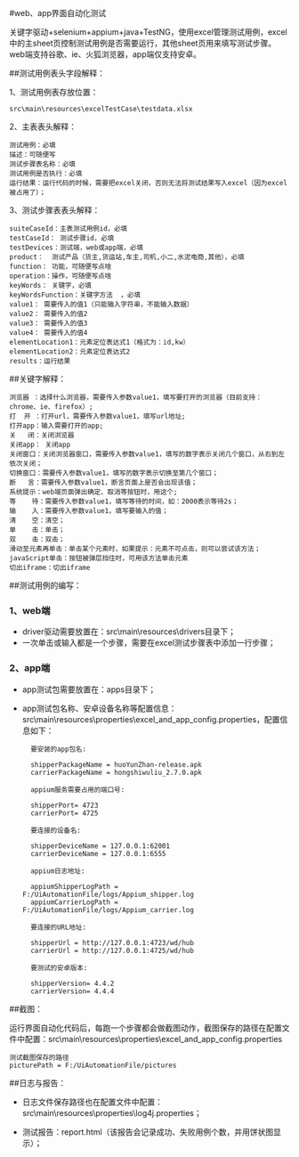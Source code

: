 #web、app界面自动化测试

关键字驱动+selenium+appium+java+TestNG，使用excel管理测试用例，excel中的主sheet页控制测试用例是否需要运行，其他sheet页用来填写测试步骤。web端支持谷歌、ie、火狐浏览器，app端仅支持安卓。

##测试用例表头字段解释：

1、测试用例表存放位置：

	src\main\resources\excelTestCase\testdata.xlsx

2、主表表头解释：

	测试用例：必填
	描述：可随便写
	测试步骤表名称：必填
	测试用例是否执行：必填
	运行结果：运行代码的时候，需要把excel关闭，否则无法将测试结果写入excel（因为excel被占用了）；

3、测试步骤表表头解释：

	suiteCaseId：主表测试用例id，必填
	testCaseId：	测试步骤id，必填
	testDevices：测试端，web或app端，必填
	product：  测试产品（货主,货运站,车主,司机,小二,水泥电商,其他），必填
	function： 功能，可随便写点啥
	operation：操作，可随便写点啥
	keyWords： 关键字，必填
	keyWordsFunction：关键字方法	，必填
	value1：	需要传入的值1（只能输入字符串，不能输入数据）
	value2：	需要传入的值2   
	value3：	需要传入的值3
	value4：	需要传入的值4
	elementLocation1：元素定位表达式1（格式为：id,kw）
	elementLocation2：元素定位表达式2
	results：运行结果

##关键字解释：

	浏览器 ：选择什么浏览器，需要传入参数value1，填写要打开的浏览器（目前支持：chrome、ie、firefox）;
	打  开 ：打开url，需要传入参数value1，填写url地址;
	打开app：输入需要打开的app;
	关   闭：关闭浏览器
	关闭app： 关闭app
	关闭窗口：关闭浏览器窗口，需要传入参数value1，填写的数字表示关闭几个窗口，从右到左依次关闭；
	切换窗口：需要传入参数value1，填写的数字表示切换至第几个窗口；
	断   言：需要传入参数value1，断言页面上是否会出现该值；
	系统提示：web端页面弹出确定、取消等按钮时，用这个;
	等    待：需要传入参数value1，填写等待的时间，如：2000表示等待2s；
	输    入：需要传入参数value1，填写要输入的值；
	清    空：清空；
	单    击：单击；
	双    击：双击；
	滑动至元素再单击：单击某个元素时，如果提示：元素不可点击，则可以尝试该方法；
	javaScript单击：按钮被弹层挡住时，可用该方法单击元素
	切出iframe：切出iframe

##测试用例的编写：

### 1、web端
	
* driver驱动需要放置在：src\main\resources\drivers目录下；
* 一次单击或输入都是一个步骤，需要在excel测试步骤表中添加一行步骤；


### 2、app端

* app测试包需要放置在：apps目录下；
* app测试包名称、安卓设备名称等配置信息：src\main\resources\properties\excel_and_app_config.properties，配置信息如下：
		
		要安装的app包名:
	
		shipperPackageName = huoYunZhan-release.apk	
		carrierPackageName = hongshiwuliu_2.7.0.apk
		
		appium服务需要占用的端口号:

		shipperPort= 4723
		carrierPort= 4725
		
		要连接的设备名:

		shipperDeviceName = 127.0.0.1:62001
		carrierDeviceName = 127.0.0.1:6555
		
		appium日志地址:

		appiumShipperLogPath = F:/UiAutomationFile/logs/Appium_shipper.log
		appiumCarrierLogPath = F:/UiAutomationFile/logs/Appium_carrier.log
		
		要连接的URL地址:

		shipperUrl = http://127.0.0.1:4723/wd/hub
		carrierUrl = http://127.0.0.1:4725/wd/hub
		
		要测试的安卓版本:

		shipperVersion= 4.4.2
		carrierVersion= 4.4.4

##截图：

运行界面自动化代码后，每跑一个步骤都会做截图动作，截图保存的路径在配置文件中配置：src\main\resources\properties\excel_and_app_config.properties

	测试截图保存的路径
	picturePath = F:/UiAutomationFile/pictures

##日志与报告：

* 日志文件保存路径也在配置文件中配置：src\main\resources\properties\log4j.properties；

* 测试报告：report.html（该报告会记录成功、失败用例个数，并用饼状图显示）；
